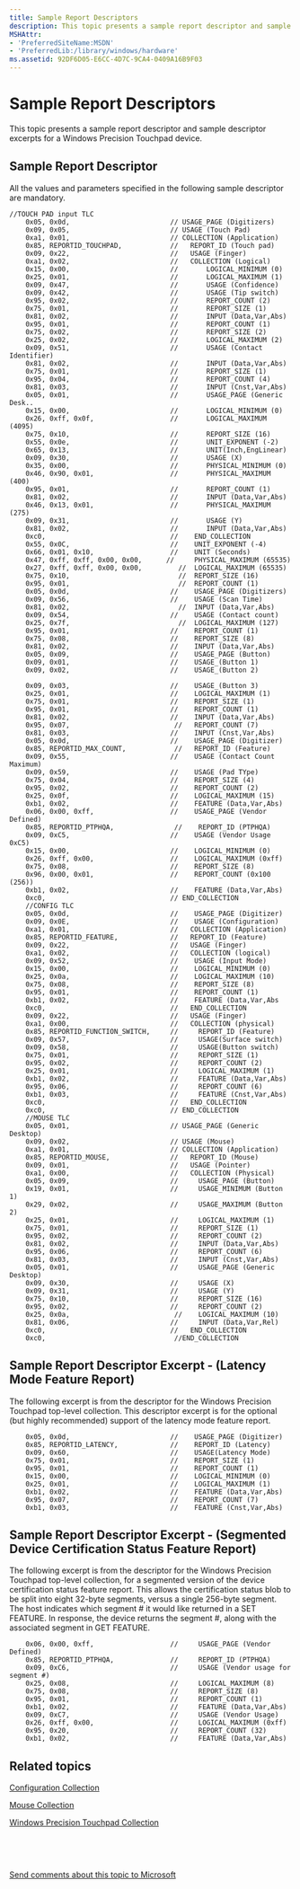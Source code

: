 ```yaml
---
title: Sample Report Descriptors
description: This topic presents a sample report descriptor and sample descriptor excerpts for a Windows Precision Touchpad device.
MSHAttr:
- 'PreferredSiteName:MSDN'
- 'PreferredLib:/library/windows/hardware'
ms.assetid: 92DF6D05-E6CC-4D7C-9CA4-0409A16B9F03
---
```


# Sample Report Descriptors


This topic presents a sample report descriptor and sample descriptor excerpts for a Windows Precision Touchpad device.

## Sample Report Descriptor


All the values and parameters specified in the following sample descriptor are mandatory.

``` syntax
//TOUCH PAD input TLC
    0x05, 0x0d,                         // USAGE_PAGE (Digitizers)          
    0x09, 0x05,                         // USAGE (Touch Pad)             
    0xa1, 0x01,                         // COLLECTION (Application)         
    0x85, REPORTID_TOUCHPAD,            //   REPORT_ID (Touch pad)              
    0x09, 0x22,                         //   USAGE (Finger)                 
    0xa1, 0x02,                         //   COLLECTION (Logical)  
    0x15, 0x00,                         //       LOGICAL_MINIMUM (0)
    0x25, 0x01,                         //       LOGICAL_MAXIMUM (1)
    0x09, 0x47,                         //       USAGE (Confidence) 
    0x09, 0x42,                         //       USAGE (Tip switch)
    0x95, 0x02,                         //       REPORT_COUNT (2)
    0x75, 0x01,                         //       REPORT_SIZE (1)
    0x81, 0x02,                         //       INPUT (Data,Var,Abs)
    0x95, 0x01,                         //       REPORT_COUNT (1)
    0x75, 0x02,                         //       REPORT_SIZE (2)
    0x25, 0x02,                         //       LOGICAL_MAXIMUM (2)
    0x09, 0x51,                         //       USAGE (Contact Identifier)
    0x81, 0x02,                         //       INPUT (Data,Var,Abs)
    0x75, 0x01,                         //       REPORT_SIZE (1)
    0x95, 0x04,                         //       REPORT_COUNT (4)             
    0x81, 0x03,                         //       INPUT (Cnst,Var,Abs)
    0x05, 0x01,                         //       USAGE_PAGE (Generic Desk..
    0x15, 0x00,                         //       LOGICAL_MINIMUM (0)
    0x26, 0xff, 0x0f,                   //       LOGICAL_MAXIMUM (4095)         
    0x75, 0x10,                         //       REPORT_SIZE (16)             
    0x55, 0x0e,                         //       UNIT_EXPONENT (-2)           
    0x65, 0x13,                         //       UNIT(Inch,EngLinear)                  
    0x09, 0x30,                         //       USAGE (X)                    
    0x35, 0x00,                         //       PHYSICAL_MINIMUM (0)         
    0x46, 0x90, 0x01,                   //       PHYSICAL_MAXIMUM (400)
    0x95, 0x01,                         //       REPORT_COUNT (1)         
    0x81, 0x02,                         //       INPUT (Data,Var,Abs)         
    0x46, 0x13, 0x01,                   //       PHYSICAL_MAXIMUM (275)
    0x09, 0x31,                         //       USAGE (Y)                    
    0x81, 0x02,                         //       INPUT (Data,Var,Abs)    
    0xc0,                               //    END_COLLECTION
    0x55, 0x0C,                         //    UNIT_EXPONENT (-4)           
    0x66, 0x01, 0x10,                   //    UNIT (Seconds)        
    0x47, 0xff, 0xff, 0x00, 0x00,      //     PHYSICAL_MAXIMUM (65535)
    0x27, 0xff, 0xff, 0x00, 0x00,         //  LOGICAL_MAXIMUM (65535) 
    0x75, 0x10,                           //  REPORT_SIZE (16)             
    0x95, 0x01,                           //  REPORT_COUNT (1) 
    0x05, 0x0d,                         //    USAGE_PAGE (Digitizers)
    0x09, 0x56,                         //    USAGE (Scan Time)    
    0x81, 0x02,                           //  INPUT (Data,Var,Abs)         
    0x09, 0x54,                         //    USAGE (Contact count)
    0x25, 0x7f,                           //  LOGICAL_MAXIMUM (127) 
    0x95, 0x01,                         //    REPORT_COUNT (1)
    0x75, 0x08,                         //    REPORT_SIZE (8)    
    0x81, 0x02,                         //    INPUT (Data,Var,Abs)
    0x05, 0x09,                         //    USAGE_PAGE (Button)         
    0x09, 0x01,                         //    USAGE_(Button 1)     
    0x09, 0x02,                         //    USAGE_(Button 2)     

    0x09, 0x03,                         //    USAGE_(Button 3)     
    0x25, 0x01,                         //    LOGICAL_MAXIMUM (1)          
    0x75, 0x01,                         //    REPORT_SIZE (1)              
    0x95, 0x01,                         //    REPORT_COUNT (1)             
    0x81, 0x02,                         //    INPUT (Data,Var,Abs)
    0x95, 0x07,                          //   REPORT_COUNT (7)                 
    0x81, 0x03,                         //    INPUT (Cnst,Var,Abs)
    0x05, 0x0d,                         //    USAGE_PAGE (Digitizer)
    0x85, REPORTID_MAX_COUNT,            //   REPORT_ID (Feature)              
    0x09, 0x55,                         //    USAGE (Contact Count Maximum)
    0x09, 0x59,                         //    USAGE (Pad TYpe)
    0x75, 0x04,                         //    REPORT_SIZE (4) 
    0x95, 0x02,                         //    REPORT_COUNT (2)
    0x25, 0x0f,                         //    LOGICAL_MAXIMUM (15)
    0xb1, 0x02,                         //    FEATURE (Data,Var,Abs)
    0x06, 0x00, 0xff,                   //    USAGE_PAGE (Vendor Defined)
    0x85, REPORTID_PTPHQA,               //    REPORT_ID (PTPHQA)  
    0x09, 0xC5,                         //    USAGE (Vendor Usage 0xC5)    
    0x15, 0x00,                         //    LOGICAL_MINIMUM (0)          
    0x26, 0xff, 0x00,                   //    LOGICAL_MAXIMUM (0xff) 
    0x75, 0x08,                         //    REPORT_SIZE (8)             
    0x96, 0x00, 0x01,                   //    REPORT_COUNT (0x100 (256))             
    0xb1, 0x02,                         //    FEATURE (Data,Var,Abs)
    0xc0,                               // END_COLLECTION
    //CONFIG TLC
    0x05, 0x0d,                         //    USAGE_PAGE (Digitizer)
    0x09, 0x0E,                         //    USAGE (Configuration)
    0xa1, 0x01,                         //   COLLECTION (Application)
    0x85, REPORTID_FEATURE,             //   REPORT_ID (Feature)              
    0x09, 0x22,                         //   USAGE (Finger)              
    0xa1, 0x02,                         //   COLLECTION (logical)     
    0x09, 0x52,                         //    USAGE (Input Mode)         
    0x15, 0x00,                         //    LOGICAL_MINIMUM (0)      
    0x25, 0x0a,                         //    LOGICAL_MAXIMUM (10)
    0x75, 0x08,                         //    REPORT_SIZE (8)         
    0x95, 0x01,                         //    REPORT_COUNT (1)         
    0xb1, 0x02,                         //    FEATURE (Data,Var,Abs    
    0xc0,                               //   END_COLLECTION
    0x09, 0x22,                         //   USAGE (Finger)              
    0xa1, 0x00,                         //   COLLECTION (physical)     
    0x85, REPORTID_FUNCTION_SWITCH,     //     REPORT_ID (Feature)              
    0x09, 0x57,                         //     USAGE(Surface switch)
    0x09, 0x58,                         //     USAGE(Button switch)
    0x75, 0x01,                         //     REPORT_SIZE (1)
    0x95, 0x02,                         //     REPORT_COUNT (2)
    0x25, 0x01,                         //     LOGICAL_MAXIMUM (1)
    0xb1, 0x02,                         //     FEATURE (Data,Var,Abs)
    0x95, 0x06,                         //     REPORT_COUNT (6)             
    0xb1, 0x03,                         //     FEATURE (Cnst,Var,Abs)
    0xc0,                               //   END_COLLECTION
    0xc0,                               // END_COLLECTION
    //MOUSE TLC
    0x05, 0x01,                         // USAGE_PAGE (Generic Desktop)     
    0x09, 0x02,                         // USAGE (Mouse)                    
    0xa1, 0x01,                         // COLLECTION (Application)        
    0x85, REPORTID_MOUSE,               //   REPORT_ID (Mouse)              
    0x09, 0x01,                         //   USAGE (Pointer)                
    0xa1, 0x00,                         //   COLLECTION (Physical)          
    0x05, 0x09,                         //     USAGE_PAGE (Button)          
    0x19, 0x01,                         //     USAGE_MINIMUM (Button 1)     
    0x29, 0x02,                         //     USAGE_MAXIMUM (Button 2)     
    0x25, 0x01,                         //     LOGICAL_MAXIMUM (1)          
    0x75, 0x01,                         //     REPORT_SIZE (1)              
    0x95, 0x02,                         //     REPORT_COUNT (2)             
    0x81, 0x02,                         //     INPUT (Data,Var,Abs)         
    0x95, 0x06,                         //     REPORT_COUNT (6)             
    0x81, 0x03,                         //     INPUT (Cnst,Var,Abs)         
    0x05, 0x01,                         //     USAGE_PAGE (Generic Desktop) 
    0x09, 0x30,                         //     USAGE (X)                    
    0x09, 0x31,                         //     USAGE (Y)                    
    0x75, 0x10,                         //     REPORT_SIZE (16)             
    0x95, 0x02,                         //     REPORT_COUNT (2)             
    0x25, 0x0a,                          //    LOGICAL_MAXIMUM (10)      
    0x81, 0x06,                         //     INPUT (Data,Var,Rel)         
    0xc0,                               //   END_COLLECTION                 
    0xc0,                                //END_COLLECTION
```

## Sample Report Descriptor Excerpt - (Latency Mode Feature Report)


The following excerpt is from the descriptor for the Windows Precision Touchpad top-level collection. This descriptor excerpt is for the optional (but highly recommended) support of the latency mode feature report.

``` syntax
    0x05, 0x0d,                         //    USAGE_PAGE (Digitizer)
    0x85, REPORTID_LATENCY,             //    REPORT_ID (Latency)              
    0x09, 0x60,                         //    USAGE(Latency Mode)
    0x75, 0x01,                         //    REPORT_SIZE (1) 
    0x95, 0x01,                         //    REPORT_COUNT (1)
    0x15, 0x00,                         //    LOGICAL_MINIMUM (0)
    0x25, 0x01,                         //    LOGICAL_MAXIMUM (1)
    0xb1, 0x02,                         //    FEATURE (Data,Var,Abs)
    0x95, 0x07,                         //    REPORT_COUNT (7)             
    0xb1, 0x03,                         //    FEATURE (Cnst,Var,Abs)            
```

## Sample Report Descriptor Excerpt - (Segmented Device Certification Status Feature Report)


The following excerpt is from the descriptor for the Windows Precision Touchpad top-level collection, for a segmented version of the device certification status feature report. This allows the certification status blob to be split into eight 32-byte segments, versus a single 256-byte segment. The host indicates which segment \# it would like returned in a SET FEATURE. In response, the device returns the segment \#, along with the associated segment in GET FEATURE.

``` syntax
    0x06, 0x00, 0xff,                   //     USAGE_PAGE (Vendor Defined)  
    0x85, REPORTID_PTPHQA,              //     REPORT_ID (PTPHQA)              
    0x09, 0xC6,                         //     USAGE (Vendor usage for segment #) 
    0x25, 0x08,                         //     LOGICAL_MAXIMUM (8)
    0x75, 0x08,                         //     REPORT_SIZE (8)
    0x95, 0x01,                         //     REPORT_COUNT (1) 
    0xb1, 0x02,                         //     FEATURE (Data,Var,Abs) 
    0x09, 0xC7,                         //     USAGE (Vendor Usage) 
    0x26, 0xff, 0x00,                   //     LOGICAL_MAXIMUM (0xff)                 
    0x95, 0x20,                         //     REPORT_COUNT (32)             
    0xb1, 0x02,                         //     FEATURE (Data,Var,Abs)
```

## Related topics


[Configuration Collection](touchpad-configuration-collection.md)

[Mouse Collection](touchpad-mouse-collection.md)

[Windows Precision Touchpad Collection](touchpad-windows-precision-touchpad-collection.md)

 

 

[Send comments about this topic to Microsoft](mailto:wsddocfb@microsoft.com?subject=Documentation%20feedback%20%5Bp_WEG_Hardware\p_weg_hardware%5D:%20Sample%20Report%20Descriptors%20%20RELEASE:%20%2811/28/2016%29&body=%0A%0APRIVACY%20STATEMENT%0A%0AWe%20use%20your%20feedback%20to%20improve%20the%20documentation.%20We%20don't%20use%20your%20email%20address%20for%20any%20other%20purpose,%20and%20we'll%20remove%20your%20email%20address%20from%20our%20system%20after%20the%20issue%20that%20you're%20reporting%20is%20fixed.%20While%20we're%20working%20to%20fix%20this%20issue,%20we%20might%20send%20you%20an%20email%20message%20to%20ask%20for%20more%20info.%20Later,%20we%20might%20also%20send%20you%20an%20email%20message%20to%20let%20you%20know%20that%20we've%20addressed%20your%20feedback.%0A%0AFor%20more%20info%20about%20Microsoft's%20privacy%20policy,%20see%20http://privacy.microsoft.com/default.aspx. "Send comments about this topic to Microsoft")





